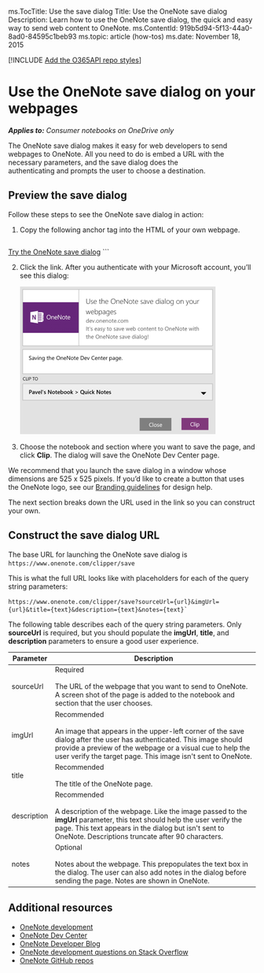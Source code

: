 ms.TocTitle: Use the save dialog
Title: Use the OneNote save dialog 
Description: Learn how to use the OneNote save dialog, the quick and easy way to send web content to OneNote.
ms.ContentId: 919b5d94-5f13-44a0-8ad0-84595c1beb93
ms.topic: article (how-tos)
ms.date: November 18, 2015

[!INCLUDE [Add the O365API repo styles](../includes/controls/addo365apistyles.xml)]

<style>#indent {margin:2px 0px 0px 25px;}</style>

# Use the OneNote save dialog on your webpages

_**Applies to:** Consumer notebooks on OneDrive only_

The OneNote save dialog makes it easy for web developers to send webpages to OneNote. All you need to do is embed a URL with the necessary parameters, and the save dialog does the  
 authenticating and prompts the user to choose a destination.

## Preview the save dialog

Follow these steps to see the OneNote save dialog in action:
 
1. Copy the following anchor tag into the HTML of your own webpage.

    ```html
<a href="https://www.onenote.com/clipper/save?sourceUrl=http://dev.onenote.com/&
imgUrl=http://antyapps.pl/wp-content/uploads/2013/09/onenote-logo-630x347.jpg&
title=Use the OneNote save dialog on your webpages&
description=It's easy to send web content to OneNote with the OneNote save dialog!&
notes=Sending the OneNote Dev Center webpage to OneNote."
onclick="window.open(this.href, 'targetWindow', 'width=525, height=525'); return false;">
Try the OneNote save dialog</a>
    ```

2. Click the link. After you authenticate with your Microsoft account, you’ll see this dialog:

	![The OneNote save dialog](images\onenote\OneNoteSaveDialog.png)
    
3. Choose the notebook and section where you want to save the page, and click **Clip**. The dialog will save the OneNote Dev Center page.

We recommend that you launch the save dialog in a window whose dimensions are 525 x 525 pixels. If you’d like to create a button that uses the OneNote logo, see our [Branding guidelines](../howto/onenote-branding.md) for design help.

The next section breaks down the URL used in the link so you can construct your own.

## Construct the save dialog URL
 
The base URL for launching the OneNote save dialog is `https://www.onenote.com/clipper/save`

This is what the full URL looks like with placeholders for each of the query string parameters:

```
https://www.onenote.com/clipper/save?sourceUrl={url}&imgUrl={url}&title={text}&description={text}&notes={text}`
```

The following table describes each of the query string parameters. Only **sourceUrl** is required, but you should populate the **imgUrl**, **title**, and **description** parameters to ensure a good user experience.

| Parameter | Description |  
|------|------|  
| sourceUrl | Required<br /><br />The URL of the webpage that you want to send to OneNote. A screen shot of the page is added to the notebook and section that the user chooses. |  
| imgUrl | Recommended<br /><br />An image that appears in the upper-left corner of the save dialog after the user has authenticated. This image should provide a preview of the webpage or a visual cue to help the user verify the target page. This image isn't sent to OneNote. |  
| title | Recommended<br /><br />The title of the OneNote page. |  
| description | Recommended<br /><br />A description of the webpage. Like the image passed to the **imgUrl** parameter, this text should help the user verify the page. This text appears in the dialog but isn't sent to OneNote. Descriptions truncate after 90 characters. |  
| notes | Optional<br /><br />Notes about the webpage. This prepopulates the text box in the dialog. The user can also add notes in the dialog before sending the page. Notes are shown in OneNote. |  
 

<a name="see-also"></a>
## Additional resources

- [OneNote development](../howto/onenote-landing.md)
- [OneNote Dev Center](http://dev.onenote.com/)
- [OneNote Developer Blog](http://go.microsoft.com/fwlink/?LinkID=390183)
- [OneNote development questions on Stack Overflow](http://go.microsoft.com/fwlink/?LinkID=390182) 
- [OneNote GitHub repos](http://go.microsoft.com/fwlink/?LinkID=390178)  

